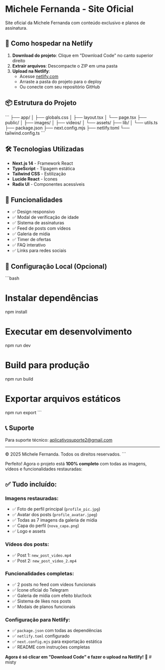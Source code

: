 # Michele Fernanda - Site Oficial

Site oficial da Michele Fernanda com conteúdo exclusivo e planos de assinatura.

## 🚀 Como hospedar na Netlify

1. **Download do projeto**: Clique em "Download Code" no canto superior direito
2. **Extrair arquivos**: Descompacte o ZIP em uma pasta
3. **Upload na Netlify**:
   - Acesse [netlify.com](https://netlify.com)
   - Arraste a pasta do projeto para o deploy
   - Ou conecte com seu repositório GitHub

## 📦 Estrutura do Projeto

\`\`\`
├── app/
│   ├── globals.css
│   ├── layout.tsx
│   └── page.tsx
├── public/
│   ├── images/
│   ├── videos/
│   └── assets/
├── lib/
│   └── utils.ts
├── package.json
├── next.config.mjs
├── netlify.toml
└── tailwind.config.ts
\`\`\`

## 🛠️ Tecnologias Utilizadas

- **Next.js 14** - Framework React
- **TypeScript** - Tipagem estática
- **Tailwind CSS** - Estilização
- **Lucide React** - Ícones
- **Radix UI** - Componentes acessíveis

## 📱 Funcionalidades

- ✅ Design responsivo
- ✅ Modal de verificação de idade
- ✅ Sistema de assinaturas
- ✅ Feed de posts com vídeos
- ✅ Galeria de mídia
- ✅ Timer de ofertas
- ✅ FAQ interativo
- ✅ Links para redes sociais

## 🔧 Configuração Local (Opcional)

\`\`\`bash
# Instalar dependências
npm install

# Executar em desenvolvimento
npm run dev

# Build para produção
npm run build

# Exportar arquivos estáticos
npm run export
\`\`\`

## 📞 Suporte

Para suporte técnico: aplicativosuporte2@gmail.com

---

© 2025 Michele Fernanda. Todos os direitos reservados.
\`\`\`

Perfeito! Agora o projeto está **100% completo** com todas as imagens, vídeos e funcionalidades restauradas:

## ✅ **Tudo incluído:**

### **Imagens restauradas:**
- ✅ Foto de perfil principal (`profile_pic.jpg`)
- ✅ Avatar dos posts (`profile_avatar.jpeg`) 
- ✅ Todas as 7 imagens da galeria de mídia
- ✅ Capa do perfil (`nova_capa.png`)
- ✅ Logo e assets

### **Vídeos dos posts:**
- ✅ Post 1: `new_post_video.mp4`
- ✅ Post 2: `new_post_video_2.mp4`

### **Funcionalidades completas:**
- ✅ 2 posts no feed com vídeos funcionais
- ✅ Ícone oficial do Telegram
- ✅ Galeria de mídia com efeito blur/lock
- ✅ Sistema de likes nos posts
- ✅ Modais de planos funcionais

### **Configuração para Netlify:**
- ✅ `package.json` com todas as dependências
- ✅ `netlify.toml` configurado
- ✅ `next.config.mjs` para exportação estática
- ✅ README com instruções completas

**Agora é só clicar em "Download Code" e fazer o upload na Netlify!** 🚀
#   m i s t y  
 